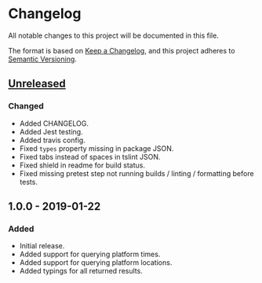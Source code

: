 # Changelog
All notable changes to this project will be documented in this file.

The format is based on [Keep a Changelog](https://keepachangelog.com/en/1.0.0/),
and this project adheres to [Semantic Versioning](https://semver.org/spec/v2.0.0.html).

## [Unreleased]
### Changed
- Added CHANGELOG.
- Added Jest testing.
- Added travis config.
- Fixed `types` property missing in package JSON.
- Fixed tabs instead of spaces in tslint JSON.
- Fixed shield in readme for build status.
- Fixed missing pretest step not running builds / linting / formatting before tests.

## 1.0.0 - 2019-01-22
### Added
- Initial release.
- Added support for querying platform times.
- Added support for querying platform locations.
- Added typings for all returned results.

[Unreleased]: https://github.com/Codex-/metro-info/compare/v1.0.0...HEAD

